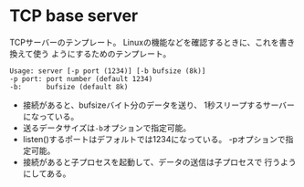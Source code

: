 # TCP base server

TCPサーバーのテンプレート。
Linuxの機能などを確認するときに、これを書き換えて使う
ようにするためのテンプレート。

```
Usage: server [-p port (1234)] [-b bufsize (8k)]
-p port: port number (default 1234)
-b:      bufsize (default 8k)
```

- 接続があると、bufsizeバイト分のデータを送り、
  1秒スリープするサーバーになっている。
- 送るデータサイズは``-b``オプションで指定可能。
- listen()するポートはデフォルトでは1234になっている。
  -pオプションで指定可能。
- 接続があると子プロセスを起動して、データの送信は子プロセスで
  行うようにしてある。
